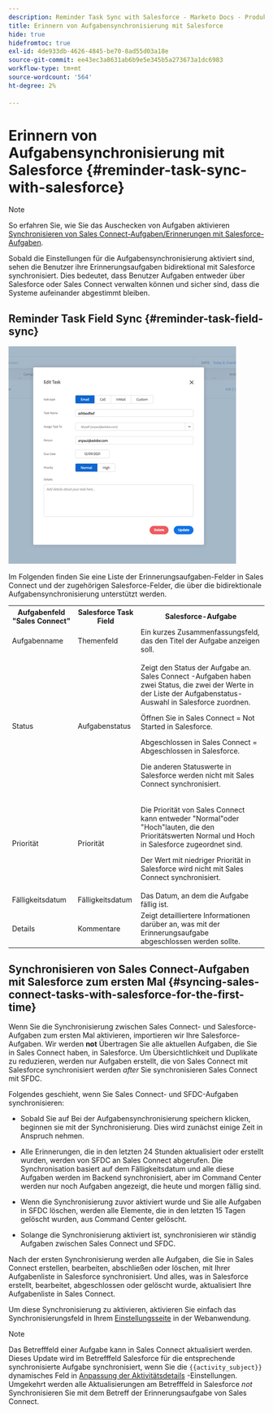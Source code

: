 ```yaml
---
description: Reminder Task Sync with Salesforce - Marketo Docs - Produktdokumentation
title: Erinnern von Aufgabensynchronisierung mit Salesforce
hide: true
hidefromtoc: true
exl-id: 4de933db-4626-4845-be70-8ad55d03a18e
source-git-commit: ee43ec3a8631ab6b9e5e345b5a273673a1dc6983
workflow-type: tm+mt
source-wordcount: '564'
ht-degree: 2%

---
```


# Erinnern von Aufgabensynchronisierung mit Salesforce {#reminder-task-sync-with-salesforce}

>[!NOTE]
>
>So erfahren Sie, wie Sie das Auschecken von Aufgaben aktivieren [Synchronisieren von Sales Connect-Aufgaben/Erinnerungen mit Salesforce-Aufgaben](/help/marketo/product-docs/marketo-sales-connect/crm/salesforce-integration/salesforce-sync-settings.md#sync-sales-connect-tasks-reminders-to-salesforce-tasks).

Sobald die Einstellungen für die Aufgabensynchronisierung aktiviert sind, sehen die Benutzer ihre Erinnerungsaufgaben bidirektional mit Salesforce synchronisiert. Dies bedeutet, dass Benutzer Aufgaben entweder über Salesforce oder Sales Connect verwalten können und sicher sind, dass die Systeme aufeinander abgestimmt bleiben.

## Reminder Task Field Sync {#reminder-task-field-sync}

![](assets/reminder-task-sync-with-salesforce-1.png)

Im Folgenden finden Sie eine Liste der Erinnerungsaufgaben-Felder in Sales Connect und der zugehörigen Salesforce-Felder, die über die bidirektionale Aufgabensynchronisierung unterstützt werden.

<table>
 <tr>
  <th>Aufgabenfeld "Sales Connect"</th>
  <th>Salesforce Task Field</th>
  <th>Salesforce-Aufgabe</th>
 </tr>
 <tr>
  <td>Aufgabenname</td>
  <td>Themenfeld</td>
  <td>Ein kurzes Zusammenfassungsfeld, das den Titel der Aufgabe anzeigen soll.</td>
 </tr>
 <tr>
  <td>Status</td>
  <td>Aufgabenstatus</td>
  <td><p>Zeigt den Status der Aufgabe an. Sales Connect -Aufgaben haben zwei Status, die zwei der Werte in der Liste der Aufgabenstatus-Auswahl in Salesforce zuordnen.</p>
  <p>Öffnen Sie in Sales Connect = Not Started in Salesforce.</p>
  <p>Abgeschlossen in Sales Connect = Abgeschlossen in Salesforce.</p>
  <p>Die anderen Statuswerte in Salesforce werden nicht mit Sales Connect synchronisiert.</p></td>
 </tr>
 <tr>
  <td>Priorität</td>
  <td>Priorität</td>
  <td><p>Die Priorität von Sales Connect kann entweder "Normal"oder "Hoch"lauten, die den Prioritätswerten Normal und Hoch in Salesforce zugeordnet sind.</p>
  <p>Der Wert mit niedriger Priorität in Salesforce wird nicht mit Sales Connect synchronisiert.</p></td>
 </tr>
 <tr>
  <td>Fälligkeitsdatum</td>
  <td>Fälligkeitsdatum</td>
  <td>Das Datum, an dem die Aufgabe fällig ist.</td>
 </tr>
 <tr>
  <td>Details</td>
  <td>Kommentare</td>
  <td>Zeigt detailliertere Informationen darüber an, was mit der Erinnerungsaufgabe abgeschlossen werden sollte.</td>
 </tr>
</table>

## Synchronisieren von Sales Connect-Aufgaben mit Salesforce zum ersten Mal {#syncing-sales-connect-tasks-with-salesforce-for-the-first-time}

Wenn Sie die Synchronisierung zwischen Sales Connect- und Salesforce-Aufgaben zum ersten Mal aktivieren, importieren wir Ihre Salesforce-Aufgaben. Wir werden **not** Übertragen Sie alle aktuellen Aufgaben, die Sie in Sales Connect haben, in Salesforce. Um Übersichtlichkeit und Duplikate zu reduzieren, werden nur Aufgaben erstellt, die von Sales Connect mit Salesforce synchronisiert werden *after* Sie synchronisieren Sales Connect mit SFDC.

Folgendes geschieht, wenn Sie Sales Connect- und SFDC-Aufgaben synchronisieren:

* Sobald Sie auf Bei der Aufgabensynchronisierung speichern klicken, beginnen sie mit der Synchronisierung. Dies wird zunächst einige Zeit in Anspruch nehmen.

* Alle Erinnerungen, die in den letzten 24 Stunden aktualisiert oder erstellt wurden, werden von SFDC an Sales Connect abgerufen. Die Synchronisation basiert auf dem Fälligkeitsdatum und alle diese Aufgaben werden im Backend synchronisiert, aber im Command Center werden nur noch Aufgaben angezeigt, die heute und morgen fällig sind.

* Wenn die Synchronisierung zuvor aktiviert wurde und Sie alle Aufgaben in SFDC löschen, werden alle Elemente, die in den letzten 15 Tagen gelöscht wurden, aus Command Center gelöscht.

* Solange die Synchronisierung aktiviert ist, synchronisieren wir ständig Aufgaben zwischen Sales Connect und SFDC.

Nach der ersten Synchronisierung werden alle Aufgaben, die Sie in Sales Connect erstellen, bearbeiten, abschließen oder löschen, mit Ihrer Aufgabenliste in Salesforce synchronisiert. Und alles, was in Salesforce erstellt, bearbeitet, abgeschlossen oder gelöscht wurde, aktualisiert Ihre Aufgabenliste in Sales Connect.

Um diese Synchronisierung zu aktivieren, aktivieren Sie einfach das Synchronisierungsfeld in Ihrem [Einstellungsseite](https://toutapp.com/login) in der Webanwendung.

>[!NOTE]
>
>Das Betrefffeld einer Aufgabe kann in Sales Connect aktualisiert werden. Dieses Update wird im Betrefffeld Salesforce für die entsprechende synchronisierte Aufgabe synchronisiert, wenn Sie die `{{activity_subject}}` dynamisches Feld in [Anpassung der Aktivitätsdetails](/help/marketo/product-docs/marketo-sales-connect/crm/salesforce-integration/configure-salesforce-activity-detail-customization.md) -Einstellungen. Umgekehrt werden alle Aktualisierungen am Betrefffeld in Salesforce _not_ Synchronisieren Sie mit dem Betreff der Erinnerungsaufgabe von Sales Connect.
